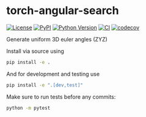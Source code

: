 # torch-angular-search

[![License](https://img.shields.io/pypi/l/torch-angular-search.svg?color=green)](https://github.com/jdickerson95/torch-angular-search/raw/main/LICENSE)
[![PyPI](https://img.shields.io/pypi/v/torch-angular-search.svg?color=green)](https://pypi.org/project/torch-angular-search)
[![Python Version](https://img.shields.io/pypi/pyversions/torch-angular-search.svg?color=green)](https://python.org)
[![CI](https://github.com/jdickerson95/torch-angular-search/actions/workflows/ci.yml/badge.svg)](https://github.com/jdickerson95/torch-angular-search/actions/workflows/ci.yml)
[![codecov](https://codecov.io/gh/jdickerson95/torch-angular-search/branch/main/graph/badge.svg)](https://codecov.io/gh/jdickerson95/torch-angular-search)

Generate uniform 3D euler angles (ZYZ)

Install via source using
```zsh
pip install -e .
```
And for development and testing use
```zsh
pip install -e ".[dev,test]"
```

Make sure to run tests before any commits:
```zsh
python -m pytest
```
